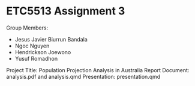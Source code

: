 # ETC5513 Assignment 3

Group Members:

* Jesus Javier Biurrun Bandala
* Ngoc Nguyen
* Hendrickson Joewono
* Yusuf Romadhon

Project Title: Population Projection Analysis in Australia
Report Document: analysis.pdf and analysis.qmd
Presentation: presentation.qmd

